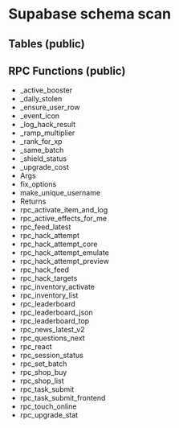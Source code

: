 # Supabase schema scan

## Tables (public)

## RPC Functions (public)
- _active_booster
- _daily_stolen
- _ensure_user_row
- _event_icon
- _log_hack_result
- _ramp_multiplier
- _rank_for_xp
- _same_batch
- _shield_status
- _upgrade_cost
- Args
- fix_options
- make_unique_username
- Returns
- rpc_activate_item_and_log
- rpc_active_effects_for_me
- rpc_feed_latest
- rpc_hack_attempt
- rpc_hack_attempt_core
- rpc_hack_attempt_emulate
- rpc_hack_attempt_preview
- rpc_hack_feed
- rpc_hack_targets
- rpc_inventory_activate
- rpc_inventory_list
- rpc_leaderboard
- rpc_leaderboard_json
- rpc_leaderboard_top
- rpc_news_latest_v2
- rpc_questions_next
- rpc_react
- rpc_session_status
- rpc_set_batch
- rpc_shop_buy
- rpc_shop_list
- rpc_task_submit
- rpc_task_submit_frontend
- rpc_touch_online
- rpc_upgrade_stat

